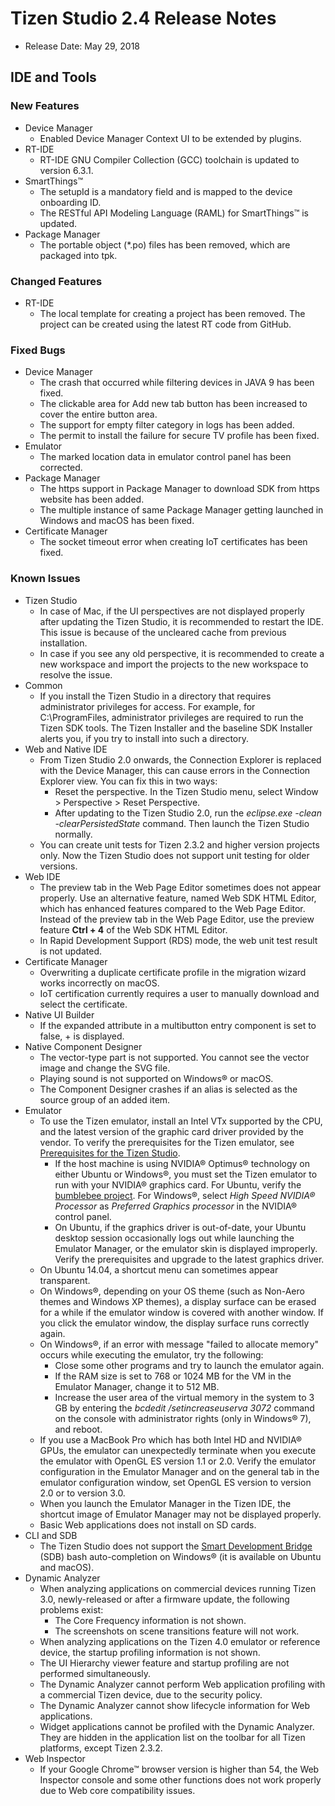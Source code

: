 # Tizen Studio 2.4 Release Notes

-   Release Date: May 29, 2018

## IDE and Tools


### New Features

-   Device Manager
	-   Enabled Device Manager Context UI to be extended by plugins.
-   RT-IDE
	-   RT-IDE GNU Compiler Collection (GCC) toolchain is updated to version 6.3.1.
-   SmartThings&trade;
	-   The setupId is a mandatory field and is mapped to the device onboarding ID.
	-   The RESTful API Modeling Language (RAML) for SmartThings&trade; is updated.
-   Package Manager
	-   The portable object (*.po) files has been removed, which are packaged into tpk.

### Changed Features
-	RT-IDE
	-   The local template for creating a project has been removed. The project can be created using the latest RT code from GitHub.

### Fixed Bugs
-   Device Manager
	-   The crash that occurred while filtering devices in JAVA 9 has been fixed.
	-   The clickable area for Add new tab button has been increased to cover the entire button area.
	-   The support for empty filter category in logs has been added.
	-   The permit to install the failure for secure TV profile has been fixed.
-   Emulator
	-   The marked location data in emulator control panel has been corrected.
-   Package Manager
	-   The https support in Package Manager to download SDK from https website has been added.
	-   The multiple instance of same Package Manager getting launched in Windows and macOS has been fixed.
-   Certificate Manager
	-   The socket timeout error when creating IoT certificates has been fixed.

### Known Issues
-	Tizen Studio
	-	In case of Mac, if the UI perspectives are not displayed properly after updating the Tizen Studio, it is recommended to restart the IDE. This issue is because of the uncleared cache from previous installation.
	-	In case if you see any old perspective, it is recommended to create a new workspace and import the projects to the new workspace to resolve the issue.
-	Common
	-   If you install the Tizen Studio in a directory that requires administrator privileges for access. For example, for C:\ProgramFiles, administrator privileges are required to run the Tizen SDK tools. The Tizen Installer and the baseline SDK Installer alerts you, if you try to install into such a directory.
-	Web and Native IDE
	-   From Tizen Studio 2.0 onwards, the Connection Explorer is replaced with the Device Manager, this can cause errors in the Connection Explorer view. You can fix this in two ways:
	    -   Reset the perspective.
            In the Tizen Studio menu, select Window > Perspective > Reset Perspective.
	    -   After updating to the Tizen Studio 2.0, run the *eclipse.exe -clean -clearPersistedState* command. Then launch the Tizen Studio normally.
	-   You can create unit tests for Tizen 2.3.2 and higher version projects only. Now the Tizen Studio does not support unit testing for older versions.
-	Web IDE
	-   The preview tab in the Web Page Editor sometimes does not appear properly. Use an alternative feature, named Web SDK HTML Editor, which has enhanced features compared to the Web Page Editor. Instead of the preview tab in the Web Page Editor, use the preview feature **Ctrl + 4** of the Web SDK HTML Editor.
	-   In Rapid Development Support (RDS) mode, the web unit test result is not updated.
-	Certificate Manager
	-   Overwriting a duplicate certificate profile in the migration wizard works incorrectly on macOS.
	-   IoT certification currently requires a user to manually download and select the certificate.
-	Native UI Builder
	-   If the expanded attribute in a multibutton entry component is set to false, + is displayed.
-	Native Component Designer
	-   The vector-type part is not supported. You cannot see the vector image and change the SVG file.
	-   Playing sound is not supported on Windows&reg; or macOS.
	-   The Component Designer crashes if an alias is selected as the source group of an added item.
-	Emulator
	-   To use the Tizen emulator, install an Intel VTx supported by the CPU, and the latest version of the graphic card driver provided by the vendor. To verify the prerequisites for the Tizen emulator, see [Prerequisites for the Tizen Studio](../setup/prerequisites.md).
	    -   If the host machine is using NVIDIA&reg; Optimus&reg; technology on either Ubuntu or Windows&reg;, you must set the Tizen emulator to run with your NVIDIA&reg; graphics card. For Ubuntu, verify the [bumblebee project](https://wiki.ubuntu.com/Bumblebee ). For Windows&reg;, select *High Speed NVIDIA&reg; Processor* as *Preferred Graphics processor* in the NVIDIA&reg; control panel.
	    -   On Ubuntu, if the graphics driver is out-of-date, your Ubuntu desktop session occasionally logs out while launching the Emulator Manager, or the emulator skin is displayed improperly. Verify the prerequisites and upgrade to the latest graphics driver.
	-   On Ubuntu 14.04, a shortcut menu can sometimes appear transparent.
	-   On Windows&reg;, depending on your OS theme (such as Non-Aero themes and Windows XP themes), a display surface can be erased for a while if the emulator window is covered with another window. If you click the emulator window, the display surface runs correctly again.
	-   On Windows&reg;, if an error with message "failed to allocate memory" occurs while executing the emulator, try the following:
	    -   Close some other programs and try to launch the emulator again.
	    -   If the RAM size is set to 768 or 1024 MB for the VM in the Emulator Manager, change it to 512 MB.
	    -   Increase the user area of the virtual memory in the system to 3 GB by entering the *bcdedit /setincreaseuserva 3072* command on the console with administrator rights (only in Windows&reg; 7), and reboot.
	-   If you use a MacBook Pro which has both Intel HD and NVIDIA&reg; GPUs, the emulator can unexpectedly terminate when you execute the emulator with OpenGL ES version 1.1 or 2.0. Verify the emulator configuration in the Emulator Manager and on the general tab in the emulator configuration window, set OpenGL ES version to version 2.0 or to version 3.0.
	-   When you launch the Emulator Manager in the Tizen IDE, the shortcut image of Emulator Manager may not be displayed properly.
	-   Basic Web applications does not install on SD cards.
-	CLI and SDB
	-   The Tizen Studio does not support the [Smart Development Bridge](../common-tools/smart-development-bridge.md) (SDB) bash auto-completion on Windows&reg; (it is available on Ubuntu and macOS).
-	Dynamic Analyzer
	-   When analyzing applications on commercial devices running Tizen 3.0, newly-released or after a firmware update, the following problems exist:
	    -   The Core Frequency information is not shown.
	    -   The screenshots on scene transitions feature will not work.
	-   When analyzing applications on the Tizen 4.0 emulator or reference device, the startup profiling information is not shown.
	-   The UI Hierarchy viewer feature and startup profiling are not performed simultaneously.
	-   The Dynamic Analyzer cannot perform Web application profiling with a commercial Tizen device, due to the security policy.
	-   The Dynamic Analyzer cannot show lifecycle information for Web applications.
	-   Widget applications cannot be profiled with the Dynamic Analyzer. They are hidden in the application list on the toolbar for all Tizen platforms, except Tizen 2.3.2.
-	Web Inspector
	-   If your Google Chrome™ browser version is higher than 54, the Web Inspector console and some other functions does not work properly due to Web core compatibility issues.

